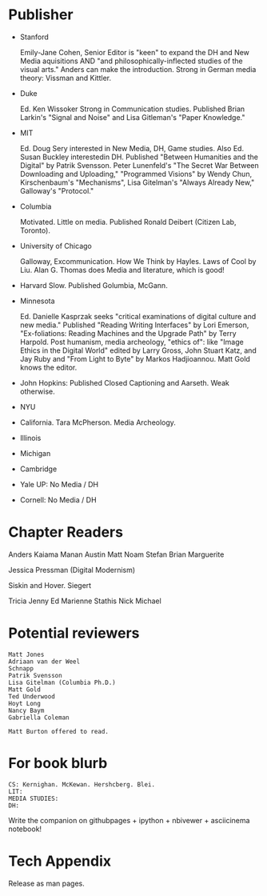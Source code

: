Publisher
===========================

- Stanford

    Emily-Jane Cohen, Senior Editor is "keen" to expand the DH and New Media
    aquisitions AND "and philosophically-inflected studies of the visual arts."
    Anders can make the introduction. Strong in German media theory: Vissman and
    Kittler.

- Duke

    Ed. Ken Wissoker Strong in Communication studies. Published Brian
    Larkin's "Signal and Noise" and Lisa Gitleman's "Paper Knowledge."

- MIT

    Ed. Doug Sery interested in New Media, DH, Game studies. Also Ed. Susan
    Buckley interestedin DH. Published "Between Humanities and the Digital" by
    Patrik Svensson. Peter Lunenfeld's "The Secret War Between Downloading and
    Uploading," "Programmed Visions" by Wendy Chun, Kirschenbaum's
    "Mechanisms", Lisa Gitelman's "Always Already New," Galloway's "Protocol."

- Columbia

    Motivated. Little on media. Published Ronald Deibert (Citizen Lab,
    Toronto).

- University of Chicago

    Galloway, Excommunication. How We Think by Hayles. Laws of Cool by Liu. Alan G.
    Thomas does Media and literature, which is good!

- Harvard
    Slow. Published Golumbia, McGann.

- Minnesota

    Ed. Danielle Kasprzak seeks "critical examinations of digital culture and
    new media." Published "Reading Writing Interfaces" by Lori Emerson,
    "Ex-foliations: Reading Machines and the Upgrade Path" by Terry Harpold.  Post
    humanism, media archeology, "ethics of": like "Image Ethics in the Digital
    World" edited by Larry Gross, John Stuart Katz, and Jay Ruby and "From Light to
    Byte" by Markos Hadjioannou. Matt Gold knows the editor.


- John Hopkins: Published Closed Captioning and Aarseth. Weak otherwise.

- NYU
- California. Tara McPherson. Media Archeology. 
- Illinois
- Michigan
- Cambridge
- Yale UP: No Media / DH
- Cornell: No Media / DH


Chapter Readers
==========================
Anders
Kaiama
Manan
Austin
Matt
Noam
Stefan
Brian
Marguerite

Jessica Pressman (Digital Modernism)

Siskin and Hover.
Siegert


Tricia
Jenny
Ed
Marienne
Stathis
Nick
Michael

Potential reviewers
===========================

    Matt Jones
    Adriaan van der Weel
    Schnapp
    Patrik Svensson
    Lisa Gitelman (Columbia Ph.D.)
    Matt Gold
    Ted Underwood
    Hoyt Long
    Nancy Baym
    Gabriella Coleman

    Matt Burton offered to read.

For book blurb
===========================

    CS: Kernighan. McKewan. Hershcberg. Blei.
    LIT:
    MEDIA STUDIES:
    DH:

Write the companion on githubpages + ipython + nbivewer + asciicinema notebook!

Tech Appendix
===========================
Release as man pages.
